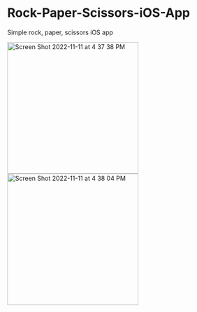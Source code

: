 # Rock-Paper-Scissors-iOS-App
Simple rock, paper, scissors iOS app

<img width="300" alt="Screen Shot 2022-11-11 at 4 37 38 PM" src="https://user-images.githubusercontent.com/103261194/201434503-e9e45d5d-de82-444c-b701-a48f46198b8a.png"><img width="300" alt="Screen Shot 2022-11-11 at 4 38 04 PM" src="https://user-images.githubusercontent.com/103261194/201434496-7fde1a42-1783-40e9-9432-786ac64fb75a.png">


